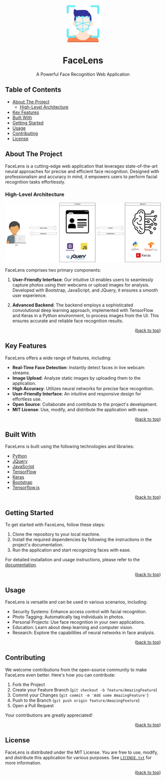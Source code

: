 <!-- PROJECT LOGO -->
<div align="center">
  <a href="https://github.com/MarioAvolio/FaceLens">
    <img src="images/logo.png" alt="Logo" width="120" height="120">
  </a>

  <h1 align="center">FaceLens</h1>

  <p align="center">
    A Powerful Face Recognition Web Application
  </p>
</div>

<!-- TABLE OF CONTENTS -->
## Table of Contents

- [About The Project](#about-the-project)
  - [High-Level Architecture](#high-level-architecture)
- [Key Features](#key-features)
- [Built With](#built-with)
- [Getting Started](#getting-started)
- [Usage](#usage)
- [Contributing](#contributing)
- [License](#license)

<!-- ABOUT THE PROJECT -->
## About The Project

FaceLens is a cutting-edge web application that leverages state-of-the-art neural approaches for precise and efficient face recognition. Designed with professionalism and accuracy in mind, it empowers users to perform facial recognition tasks effortlessly.

### High-Level Architecture

![High-Level Architecture](images/architecture.drawio.png)

FaceLens comprises two primary components:

1. **User-Friendly Interface**: Our intuitive UI enables users to seamlessly capture photos using their webcams or upload images for analysis. Developed with Bootstrap, JavaScript, and JQuery, it ensures a smooth user experience.

2. **Advanced Backend**: The backend employs a sophisticated convolutional deep learning approach, implemented with TensorFlow and Keras in a Python environment, to process images from the UI. This ensures accurate and reliable face recognition results.

<p align="right">(<a href="#readme-top">back to top</a>)</p>

## Key Features

FaceLens offers a wide range of features, including:

- **Real-Time Face Detection**: Instantly detect faces in live webcam streams.
- **Image Upload**: Analyze static images by uploading them to the application.
- **High Accuracy**: Utilizes neural networks for precise face recognition.
- **User-Friendly Interface**: An intuitive and responsive design for effortless use.
- **Open Source**: Collaborate and contribute to the project's development.
- **MIT License**: Use, modify, and distribute the application with ease.

<p align="right">(<a href="#readme-top">back to top</a>)</p>

## Built With

FaceLens is built using the following technologies and libraries:

- [Python](#python)
- [JQuery](#jquery)
- [JavaScript](#javascript)
- [TensorFlow](#tensorflow)
- [Keras](#keras)
- [Bootstrap](#bootstrap)
- [Tensorflow.js](#tensorflowjs)

<p align="right">(<a href="#readme-top">back to top</a>)</p>

<!-- GETTING STARTED -->
## Getting Started

To get started with FaceLens, follow these steps:

1. Clone the repository to your local machine.
2. Install the required dependencies by following the instructions in the project's documentation.
3. Run the application and start recognizing faces with ease.

For detailed installation and usage instructions, please refer to the [documentation](#documentation).

<p align="right">(<a href="#readme-top">back to top</a>)</p>

<!-- USAGE -->
## Usage

FaceLens is versatile and can be used in various scenarios, including:

- Security Systems: Enhance access control with facial recognition.
- Photo Tagging: Automatically tag individuals in photos.
- Personal Projects: Use face recognition in your own applications.
- Education: Learn about deep learning and computer vision.
- Research: Explore the capabilities of neural networks in face analysis.

<p align="right">(<a href="#readme-top">back to top</a>)</p>

<!-- CONTRIBUTING -->
## Contributing

We welcome contributions from the open-source community to make FaceLens even better. Here's how you can contribute:

1. Fork the Project
2. Create your Feature Branch (`git checkout -b feature/AmazingFeature`)
3. Commit your Changes (`git commit -m 'Add some AmazingFeature'`)
4. Push to the Branch (`git push origin feature/AmazingFeature`)
5. Open a Pull Request

Your contributions are greatly appreciated!

<p align="right">(<a href="#readme-top">back to top</a>)</p>

<!-- LICENSE -->
## License

FaceLens is distributed under the MIT License. You are free to use, modify, and distribute this application for various purposes. See [`LICENSE.txt`](LICENSE.txt) for more information.

<p align="right">(<a href="#readme-top">back to top</a>)</p>
